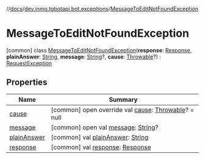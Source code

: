 //[docs](../../../index.md)/[dev.inmo.tgbotapi.bot.exceptions](../index.md)/[MessageToEditNotFoundException](index.md)



# MessageToEditNotFoundException  
 [common] class [MessageToEditNotFoundException](index.md)(**response**: [Response](../../dev.inmo.tgbotapi.types/-response/index.md), **plainAnswer**: [String](https://kotlinlang.org/api/latest/jvm/stdlib/kotlin/-string/index.html), **message**: [String](https://kotlinlang.org/api/latest/jvm/stdlib/kotlin/-string/index.html)?, **cause**: [Throwable](https://kotlinlang.org/api/latest/jvm/stdlib/kotlin/-throwable/index.html)?) : [RequestException](../-request-exception/index.md)   


## Properties  
  
|  Name |  Summary | 
|---|---|
| <a name="dev.inmo.tgbotapi.bot.exceptions/MessageToEditNotFoundException/cause/#/PointingToDeclaration/"></a>[cause](index.md#%5Bdev.inmo.tgbotapi.bot.exceptions%2FMessageToEditNotFoundException%2Fcause%2F%23%2FPointingToDeclaration%2F%5D%2FProperties%2F625018081)| <a name="dev.inmo.tgbotapi.bot.exceptions/MessageToEditNotFoundException/cause/#/PointingToDeclaration/"></a> [common] open override val [cause](index.md#%5Bdev.inmo.tgbotapi.bot.exceptions%2FMessageToEditNotFoundException%2Fcause%2F%23%2FPointingToDeclaration%2F%5D%2FProperties%2F625018081): [Throwable](https://kotlinlang.org/api/latest/jvm/stdlib/kotlin/-throwable/index.html)? = null   <br>|
| <a name="dev.inmo.tgbotapi.bot.exceptions/MessageToEditNotFoundException/message/#/PointingToDeclaration/"></a>[message](index.md#%5Bdev.inmo.tgbotapi.bot.exceptions%2FMessageToEditNotFoundException%2Fmessage%2F%23%2FPointingToDeclaration%2F%5D%2FProperties%2F625018081)| <a name="dev.inmo.tgbotapi.bot.exceptions/MessageToEditNotFoundException/message/#/PointingToDeclaration/"></a> [common] open val [message](index.md#%5Bdev.inmo.tgbotapi.bot.exceptions%2FMessageToEditNotFoundException%2Fmessage%2F%23%2FPointingToDeclaration%2F%5D%2FProperties%2F625018081): [String](https://kotlinlang.org/api/latest/jvm/stdlib/kotlin/-string/index.html)?   <br>|
| <a name="dev.inmo.tgbotapi.bot.exceptions/MessageToEditNotFoundException/plainAnswer/#/PointingToDeclaration/"></a>[plainAnswer](index.md#%5Bdev.inmo.tgbotapi.bot.exceptions%2FMessageToEditNotFoundException%2FplainAnswer%2F%23%2FPointingToDeclaration%2F%5D%2FProperties%2F625018081)| <a name="dev.inmo.tgbotapi.bot.exceptions/MessageToEditNotFoundException/plainAnswer/#/PointingToDeclaration/"></a> [common] val [plainAnswer](index.md#%5Bdev.inmo.tgbotapi.bot.exceptions%2FMessageToEditNotFoundException%2FplainAnswer%2F%23%2FPointingToDeclaration%2F%5D%2FProperties%2F625018081): [String](https://kotlinlang.org/api/latest/jvm/stdlib/kotlin/-string/index.html)   <br>|
| <a name="dev.inmo.tgbotapi.bot.exceptions/MessageToEditNotFoundException/response/#/PointingToDeclaration/"></a>[response](index.md#%5Bdev.inmo.tgbotapi.bot.exceptions%2FMessageToEditNotFoundException%2Fresponse%2F%23%2FPointingToDeclaration%2F%5D%2FProperties%2F625018081)| <a name="dev.inmo.tgbotapi.bot.exceptions/MessageToEditNotFoundException/response/#/PointingToDeclaration/"></a> [common] val [response](index.md#%5Bdev.inmo.tgbotapi.bot.exceptions%2FMessageToEditNotFoundException%2Fresponse%2F%23%2FPointingToDeclaration%2F%5D%2FProperties%2F625018081): [Response](../../dev.inmo.tgbotapi.types/-response/index.md)   <br>|

